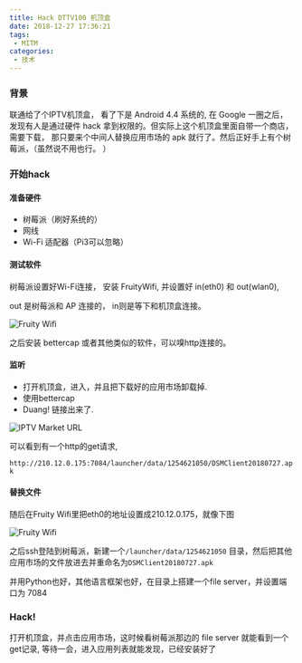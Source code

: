 ```yaml
---
title: Hack DTTV100 机顶盒
date: 2018-12-27 17:36:21
tags:
 - MITM
categories:
 - 技术
---
```


### 背景

联通给了个IPTV机顶盒， 看了下是 Android 4.4 系统的, 在 Google 一圈之后，发现有人是通过硬件 hack 拿到权限的。但实际上这个机顶盒里面自带一个商店，需要下载， 那只要来个中间人替换应用市场的 apk 就行了。然后正好手上有个树莓派，（虽然说不用也行。 ）

### 开始hack

#### 准备硬件

 - 树莓派（刷好系统的）
 - 网线
 - Wi-Fi 适配器（Pi3可以忽略）

#### 测试软件

 树莓派设置好Wi-Fi连接， 安装 FruityWifi, 并设置好 in(eth0) 和 out(wlan0),

 out 是树莓派和 AP 连接的， in则是等下和机顶盒连接。

 ![Fruity Wifi](https://i.loli.net/2018/12/27/5c24bdf1128a0.png)

 之后安装 bettercap 或者其他类似的软件，可以嗅http连接的。

#### 监听

 - 打开机顶盒，进入，并且把下载好的应用市场卸载掉.
 - 使用bettercap
 - Duang! 链接出来了.

 ![IPTV Market URL](https://i.loli.net/2018/12/27/5c24bec1d2b30.png)

 可以看到有一个http的get请求, 
 
 `http://210.12.0.175:7084/launcher/data/1254621050/DSMClient20180727.apk`

#### 替换文件
 随后在Fruity Wifi里把eth0的地址设置成210.12.0.175，就像下图

 ![Fruity Wifi](https://i.loli.net/2018/12/27/5c24bdf1128a0.png)

 之后ssh登陆到树莓派，新建一个`/launcher/data/1254621050` 目录，然后把其他应用市场的文件放进去并重命名为`DSMClient20180727.apk`
 
 并用Python也好，其他语言框架也好，在目录上搭建一个file server，并设置端口为 7084

### Hack!
 打开机顶盒，并点击应用市场，这时候看树莓派那边的 file server 就能看到一个get记录, 等待一会，进入应用列表就能发现，已经安装好了
